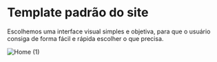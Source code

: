 # Template padrão do site

Escolhemos uma interface visual simples e objetiva, para que o usuário consiga de forma fácil e rápida escolher o que precisa.

![Home (1)](https://github.com/user-attachments/assets/452e95f0-f3a7-4535-a222-647b7cc4f07c)



